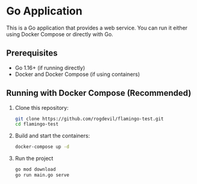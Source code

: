 # Go Application

This is a Go application that provides a web service. You can run it either using Docker Compose or directly with Go.

## Prerequisites

- Go 1.16+ (if running directly)
- Docker and Docker Compose (if using containers)

## Running with Docker Compose (Recommended)

1. Clone this repository:
   ```bash
   git clone https://github.com/rogdevil/flamingo-test.git
   cd flamingo-test
   ```
2. Build and start the containers:
    ```bash
    docker-compose up -d
    ```
3. Run the project
    ```bash
    go mod download
    go run main.go serve
    ```